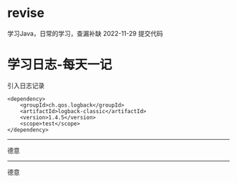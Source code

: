 # revise
学习Java，日常的学习，查漏补缺
2022-11-29 提交代码
# 学习日志-每天一记
引入日志记录
```
<dependency>
    <groupId>ch.qos.logback</groupId>
    <artifactId>logback-classic</artifactId>
    <version>1.4.5</version>
    <scope>test</scope>
</dependency>
```




*** 
德意
___ 
德意


